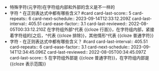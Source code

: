 - 特殊字符(元字符)在字符组内部和外部的含义是不一样的
- 字符 ^ 在正则表达式中都有哪些含义? #card
  card-last-score:: 5
  card-repeats:: 6
  card-next-schedule:: 2023-09-14T12:33:12.209Z
  card-last-interval:: 405.51
  card-ease-factor:: 3.1
  card-last-reviewed:: 2022-08-05T00:33:12.210Z
  在字符组外部^代表 {{cloze 行首}}，在字符组内部，紧接着字符组的[之后，^代表 {{cloze 排除}}，其他情形^代表 {{cloze 普通字符}}
- 字符 - 在正则表达式中都有哪些含义？ #card
  card-last-interval:: 405.51
  card-repeats:: 6
  card-ease-factor:: 3.1
  card-next-schedule:: 2023-09-14T12:34:45.096Z
  card-last-reviewed:: 2022-08-05T00:34:45.097Z
  card-last-score:: 5
  在字符组外部是 {{cloze 普通字符}}，在字符组内部是 {{cloze 表示范围}}